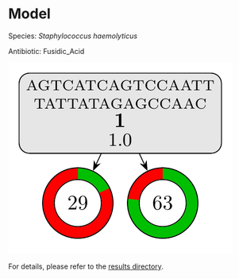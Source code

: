 
# Model

Species: *Staphylococcus haemolyticus*

Antibiotic: Fusidic_Acid

<a href="./model.pdf"><img src="./model.png" /></a>

For details, please refer to the [results directory](../../../../../results/cart_b/staphylococcus%20haemolyticus/fusidic_acid/repeat_6/).

